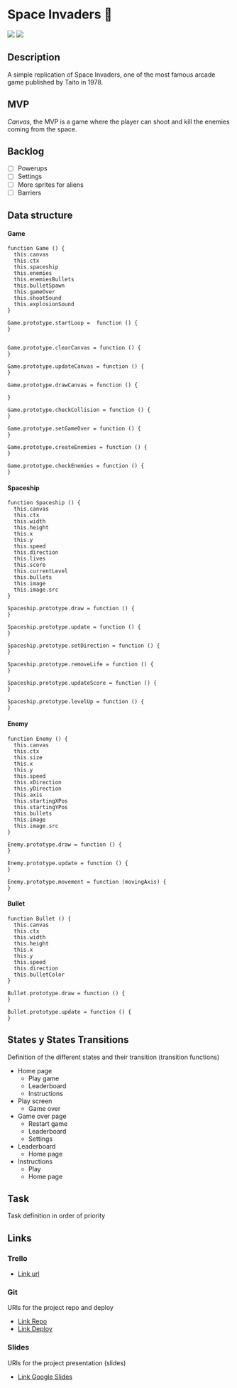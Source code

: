 # Space Invaders 👾
![](https://img.shields.io/badge/language-javascript-brightgreen.svg)
![](https://img.shields.io/badge/release-v1.0-orange.svg)

## Description
A simple replication of Space Invaders, one of the most famous arcade game published by Taito in 1978.


## MVP
*Canvas*, the MVP is a game where the player can shoot and kill the enemies coming from the space.


## Backlog
- [ ] Powerups
- [ ] Settings
- [ ] More sprites for aliens
- [ ] Barriers

## Data structure
#### Game
```
function Game () {
  this.canvas
  this.ctx
  this.spaceship
  this.enemies
  this.enemiesBullets
  this.bulletSpawn
  this.gameOver
  this.shootSound
  this.explosionSound
}

Game.prototype.startLoop =  function () {
}


Game.prototype.clearCanvas = function () {
}

Game.prototype.updateCanvas = function () {
}

Game.prototype.drawCanvas = function () {

}

Game.prototype.checkCollision = function () {
}

Game.prototype.setGameOver = function () {
}

Game.prototype.createEnemies = function () {
}

Game.prototype.checkEnemies = function () {
}
```
#### Spaceship
```
function Spaceship () {
  this.canvas
  this.ctx
  this.width
  this.height
  this.x
  this.y
  this.speed
  this.direction
  this.lives
  this.score
  this.currentLevel
  this.bullets
  this.image
  this.image.src
}

Spaceship.prototype.draw = function () {
}

Spaceship.prototype.update = function () {
}

Spaceship.prototype.setDirection = function () {
}

Spaceship.prototype.removeLife = function () {
}

Spaceship.prototype.updateScore = function () {
}

Spaceship.prototype.levelUp = function () {
}
```
#### Enemy
```
function Enemy () {
  this.canvas
  this.ctx
  this.size
  this.x
  this.y
  this.speed
  this.xDirection
  this.yDirection
  this.axis
  this.startingXPos
  this.startingYPos
  this.bullets
  this.image
  this.image.src
}

Enemy.prototype.draw = function () {
}

Enemy.prototype.update = function () {
}

Enemy.prototype.movement = function (movingAxis) {
}
```
#### Bullet
```
function Bullet () {
  this.canvas
  this.ctx
  this.width
  this.height
  this.x
  this.y
  this.speed
  this.direction
  this.bulletColor
}

Bullet.prototype.draw = function () {
}

Bullet.prototype.update = function () {
}
```


## States y States Transitions
Definition of the different states and their transition (transition functions)

- Home page
  - Play game
  - Leaderboard
  - Instructions
- Play screen
    - Game over
- Game over page
  - Restart game
  - Leaderboard
  - Settings
- Leaderboard
  - Home page
- Instructions
  - Play
  - Home page


## Task
Task definition in order of priority


## Links


### Trello
- [Link url](https://trello.com/b/ftaqBzIG/my-js-game)


### Git
URls for the project repo and deploy
- [Link Repo](https://github.com/wervux/space-invaders-arcade-game)
- [Link Deploy](https://wervux.github.io/space-invaders-arcade-game/)


### Slides
URls for the project presentation (slides)
- [Link Google Slides](https://docs.google.com/presentation/d/1TM-0qc88LtxYsQtd7t1R7HkYwRR-ZYOkldquaUGocK4/edit?usp=sharing)
